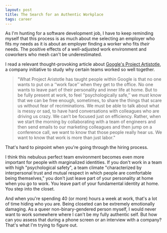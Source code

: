 ```yaml
---
layout: post
title: The Search for an Authentic Workplace
tags: career
---
```


As I'm hunting for a software development job, I have to keep reminding myself that this process is as much about me selecting an employer who fits *my* needs as it is about an employer finding a worker who fits *their* needs. The positive effects of a well-adjusted work environment and coworkers who mesh can't be underestimated.

I read a relevant thought-provoking article about [Google's Project Artistotle](http://www.nytimes.com/2016/02/28/magazine/what-google-learned-from-its-quest-to-build-the-perfect-team.html), a company initiative to study why certain teams worked so well together.

>"What Project Aristotle has taught people within Google is that no one wants to put on a ‘‘work face’’ when they get to the office. No one wants to leave part of their personality and inner life at home. But to be fully present at work, to feel ‘‘psychologically safe,’’ we must know that we can be free enough, sometimes, to share the things that scare us without fear of recriminations. We must be able to talk about what is messy or sad, to have hard conversations with colleagues who are driving us crazy. We can’t be focused just on efficiency. Rather, when we start the morning by collaborating with a team of engineers and then send emails to our marketing colleagues and then jump on a conference call, we want to know that those people really hear us. We want to know that work is more than just labor."

That's hard to pinpoint when you're going through the hiring process. 

I think this nebulous perfect team environment becomes even more important for people with marginalized identities. If you don't work in a team with high "psychological safety", a team climate "characterized by interpersonal trust and mutual respect in which people are comfortable being themselves," you don't just leave part of your personality at home when you go to work. You leave part of your fundamental identity at home. You step into the closet.

And when you're spending 40 (or more) hours a week at work, that's a lot of time hiding who you are. Being closeted can be extremely emotionally damaging. As a queer non-binary-gendered person myself, I would never want to work somewhere where I can't be my fully authentic self. But how can you assess that during a phone screen or an interview with a company? That's what I'm trying to figure out.

